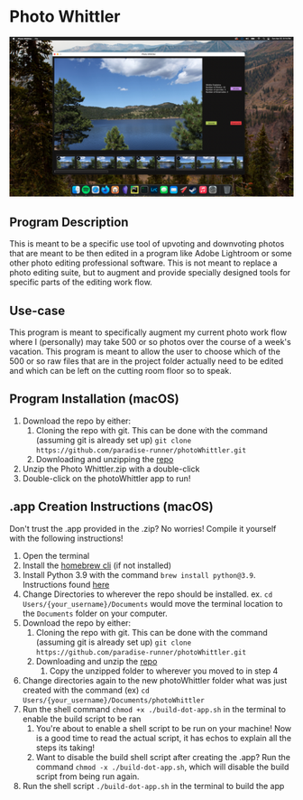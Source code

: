 # Photo Whittler
![PhotoWhittler](res/whittler_example.png)
## Program Description
This is meant to be a specific use tool of upvoting and downvoting photos that are meant to be 
then edited in a program like Adobe Lightroom or some other photo editing professional software. 
This is not  meant to replace a photo editing suite, but to augment and provide specially designed 
tools for specific parts of the editing work flow.

## Use-case
This program is meant to specifically augment my current photo work flow where I (personally) may 
take 500 or so photos over the course of a week's vacation. This program is meant to allow the 
user to choose which of the 500 or so raw files that are in the project folder actually need to be 
edited and which can be left on the cutting room floor so to speak.


## Program Installation (macOS)
1. Download the repo by either:
    1. Cloning the repo with git. This can be done with the command (assuming git is already set up)
       `git clone https://github.com/paradise-runner/photoWhittler.git`
    1. Downloading and unzipping the [repo](https://github.com/paradise-runner/photoWhittler)
1. Unzip the Photo Whittler.zip with a double-click
1. Double-click on the photoWhittler app to run!


## .app Creation Instructions (macOS)
Don't trust the .app provided in the .zip? No worries! Compile it yourself with the following 
instructions!
1. Open the terminal
1. Install the [homebrew cli](https://brew.sh/) (if not installed)
1. Install Python 3.9 with the command `brew install python@3.9`. Instructions found
   [here](https://formulae.brew.sh/formula/python@3.9)
1. Change Directories to wherever the repo should be installed. ex. 
   `cd Users/{your_username}/Documents` would move the terminal location to the `Documents` folder 
   on your computer. 
1. Download the repo by either:
    1. Cloning the repo with git. This can be done with the command (assuming git is already set up)
       `git clone https://github.com/paradise-runner/photoWhittler.git`
    1. Downloading and unzip the [repo](https://github.com/paradise-runner/photoWhittler)
        1. Copy the unzipped folder to wherever you moved to in step 4
1. Change directories again to the new photoWhittler folder what was just created with the 
   command (ex) `cd Users/{your_username}/Documents/photoWhittler`
1. Run the shell command `chmod +x ./build-dot-app.sh` in the terminal to enable the build script 
   to be ran   
   1. You're about to enable a shell script to be run on your machine! Now is a good time to read 
      the actual script, it has echos to explain all the steps its taking!
   1. Want to disable the build shell script after creating the .app? Run the command 
      `chmod -x ./build-dot-app.sh`, which will disable the build script from being run again.
1. Run the shell script `./build-dot-app.sh` in the terminal to build the app
